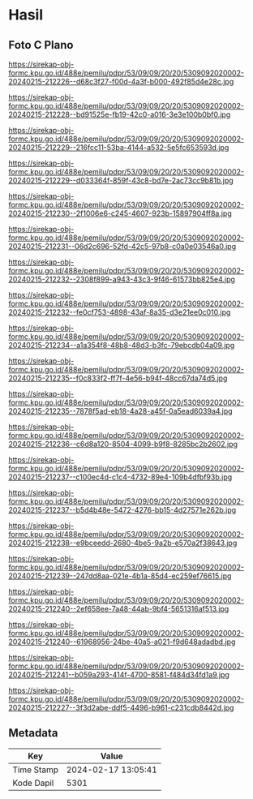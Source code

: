 # Hasil

## Foto C Plano

https://sirekap-obj-formc.kpu.go.id/488e/pemilu/pdpr/53/09/09/20/20/5309092020002-20240215-212226--d68c3f27-f00d-4a3f-b000-492f85d4e28c.jpg

https://sirekap-obj-formc.kpu.go.id/488e/pemilu/pdpr/53/09/09/20/20/5309092020002-20240215-212228--bd91525e-fb19-42c0-a016-3e3e100b0bf0.jpg

https://sirekap-obj-formc.kpu.go.id/488e/pemilu/pdpr/53/09/09/20/20/5309092020002-20240215-212229--216fcc11-53ba-4144-a532-5e5fc653593d.jpg

https://sirekap-obj-formc.kpu.go.id/488e/pemilu/pdpr/53/09/09/20/20/5309092020002-20240215-212229--d033364f-859f-43c8-bd7e-2ac73cc9b81b.jpg

https://sirekap-obj-formc.kpu.go.id/488e/pemilu/pdpr/53/09/09/20/20/5309092020002-20240215-212230--2f1006e6-c245-4607-923b-15897904ff8a.jpg

https://sirekap-obj-formc.kpu.go.id/488e/pemilu/pdpr/53/09/09/20/20/5309092020002-20240215-212231--06d2c696-52fd-42c5-97b8-c0a0e03546a0.jpg

https://sirekap-obj-formc.kpu.go.id/488e/pemilu/pdpr/53/09/09/20/20/5309092020002-20240215-212232--2308f899-a943-43c3-9f46-61573bb825e4.jpg

https://sirekap-obj-formc.kpu.go.id/488e/pemilu/pdpr/53/09/09/20/20/5309092020002-20240215-212232--fe0cf753-4898-43af-8a35-d3e21ee0c010.jpg

https://sirekap-obj-formc.kpu.go.id/488e/pemilu/pdpr/53/09/09/20/20/5309092020002-20240215-212234--a1a354f8-48b8-48d3-b3fc-79ebcdb04a09.jpg

https://sirekap-obj-formc.kpu.go.id/488e/pemilu/pdpr/53/09/09/20/20/5309092020002-20240215-212235--f0c833f2-ff7f-4e56-b94f-48cc67da74d5.jpg

https://sirekap-obj-formc.kpu.go.id/488e/pemilu/pdpr/53/09/09/20/20/5309092020002-20240215-212235--7878f5ad-eb18-4a28-a45f-0a5ead6039a4.jpg

https://sirekap-obj-formc.kpu.go.id/488e/pemilu/pdpr/53/09/09/20/20/5309092020002-20240215-212236--c6d8a120-8504-4099-b9f8-8285bc2b2602.jpg

https://sirekap-obj-formc.kpu.go.id/488e/pemilu/pdpr/53/09/09/20/20/5309092020002-20240215-212237--c100ec4d-c1c4-4732-89e4-109b4dfbf93b.jpg

https://sirekap-obj-formc.kpu.go.id/488e/pemilu/pdpr/53/09/09/20/20/5309092020002-20240215-212237--b5d4b48e-5472-4276-bb15-4d27571e262b.jpg

https://sirekap-obj-formc.kpu.go.id/488e/pemilu/pdpr/53/09/09/20/20/5309092020002-20240215-212238--e9bceedd-2680-4be5-9a2b-e570a2f38643.jpg

https://sirekap-obj-formc.kpu.go.id/488e/pemilu/pdpr/53/09/09/20/20/5309092020002-20240215-212239--247dd8aa-021e-4b1a-85d4-ec259ef76615.jpg

https://sirekap-obj-formc.kpu.go.id/488e/pemilu/pdpr/53/09/09/20/20/5309092020002-20240215-212240--2ef658ee-7a48-44ab-9bf4-5651316af513.jpg

https://sirekap-obj-formc.kpu.go.id/488e/pemilu/pdpr/53/09/09/20/20/5309092020002-20240215-212240--61968956-24be-40a5-a021-f9d648adadbd.jpg

https://sirekap-obj-formc.kpu.go.id/488e/pemilu/pdpr/53/09/09/20/20/5309092020002-20240215-212241--b059a293-414f-4700-8581-f484d34fd1a9.jpg

https://sirekap-obj-formc.kpu.go.id/488e/pemilu/pdpr/53/09/09/20/20/5309092020002-20240215-212227--3f3d2abe-ddf5-4496-b961-c231cdb8442d.jpg


## Metadata

| Key        | Value               |
| ---------- | ------------------- |
| Time Stamp | 2024-02-17 13:05:41 |
| Kode Dapil | 5301                |



